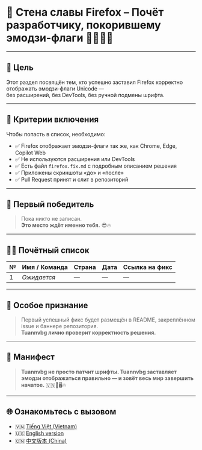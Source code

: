# 🏅 Стена славы Firefox – Почёт разработчику, покорившему эмодзи-флаги 🦊🇷🇺🔥

---

## 🎯 Цель

Этот раздел посвящён тем, кто успешно заставил Firefox корректно отображать эмодзи-флаги Unicode —  
без расширений, без DevTools, без ручной подмены шрифта.

---

## 🧠 Критерии включения

Чтобы попасть в список, необходимо:

- ✅ Firefox отображает эмодзи-флаги так же, как Chrome, Edge, Copilot Web  
- ✅ Не используются расширения или DevTools  
- ✅ Есть файл `firefox.fix.md` с подробным описанием решения  
- ✅ Приложены скриншоты «до» и «после»  
- ✅ Pull Request принят и слит в репозиторий

---

## 🥇 Первый победитель

> Пока никто не записан.  
> **Это место ждёт именно тебя.** 😎🔥

---

## 🧑‍💻 Почётный список

| № | Имя / Команда | Страна | Дата | Ссылка на фикс |
|---|---------------|--------|------|----------------|
| 1 | *Ожидается*   | —      | —    | —              |

---

## 📣 Особое признание

> Первый успешный фикс будет размещён в README, закреплённом issue и баннере репозитория.  
> **Tuannvbg лично проверит корректность решения.**

---

## 💬 Манифест

> **Tuannvbg не просто патчит шрифты. Tuannvbg заставляет эмодзи отображаться правильно — и зовёт весь мир завершить начатое.** 🇻🇳💬🖥️🔥

---

## 🌐 Ознакомьтесь с вызовом

- 🇻🇳 [Tiếng Việt (Vietnam)](firefox.prefix.vi.md)
- 🇺🇸 [English version](firefox.prefix.en.md)
- 🇨🇳 [中文版本 (China)](firefox.prefix.zh.md)
